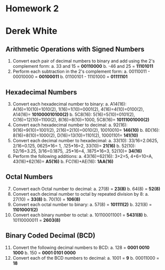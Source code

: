 # Homework 2
# Derek White

## Arithmetic Operations with Signed Numbers

1. Convert each pair of decimal numbers to binary and add using the 2's complement form:
a. 33 and 15 = **00110000**
b. -46 and 25 = **11101011**
2. Perform each subtraction in the 2's complement form:
a. 00110011 - 00010000 = **00100011**
b. 01100101 - 11101000 = **01111101**

## Hexadecimal Numbers
3. Convert each hexadecimal number to binary:
a. A14(16): A(16)=10(10)=1010(2), 1(16)=1(10)=0001(2), 4(16)=4(10)=0100(2), A14(16)= **101000010100(2)**
b. 5C8(16): 5(16)=5(10)=0101(2), C(16)=12(10)=1100(2), 8(16)=8(10)=1000, 5C8(16)= **10111001000(2)**
4. Convert each hexadecimal number to decimal:
a. 92(16): 9(16)=9(10)=1001(2), 2(16)=2(10)=0010(2), 10010010= **146(10)**
b. 8D(16): 8(16)=8(10)=1000(2), D(16)=13(10)=1101(2), 10001101= **141(10)**
5. Convert each decimal number to hexadecimal:
a. 33(10): 33/16=2.0625, 2/16=0.125, 0625\*16= 1, .125\*16=2, 33(10)= **21(16)** 
b. 52(10): 52/16=3.25, 3/16=0.1875, .25\*16=4, .1875\*16=3, 52(10)= **34(16)**
6. Perform the following additions:
a. 43(16)+62(16): 3+2=5, 4+6=10=A, 43(16)+62(16)= **A5(16)**
b. FC(16)+AE(16): **1AA(16)**

## Octal Numbers
7. Convert each Octal number to decimal:
a. 27(8) = **23(8)**
b. 64(8) = **52(8)**
8. Convert each decimal number to octal by repeated division by 8:
a. 27(10) = **33(8)**
b. 70(10) = **106(8)**
9. Convert each octal number to binary:
a. 57(8) = **101111(2)**
b. 321(8) = **11010001(2)**
10. Convert each binary number to octal:
a. 101100011001 = **5431(8)**
b. 10110000011 = **2603(8)**

## Binary Coded Decimal (BCD)
11. Convert the following decimal numbers to BCD:
a. 128 = **0001 0010 1000**
b. 150 = **0001 0101 0000**
12. Convert each of the BCD numbers to decimal:
a. 1001 = **9**
b. 00011000 = **18**
